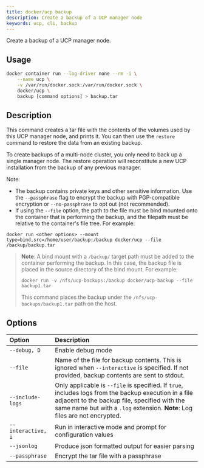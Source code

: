 ```yaml
---
title: docker/ucp backup
description: Create a backup of a UCP manager node
keywords: ucp, cli, backup
---
```


Create a backup of a UCP manager node.

## Usage

```bash
docker container run --log-driver none --rm -i \
    --name ucp \
    -v /var/run/docker.sock:/var/run/docker.sock \
    docker/ucp \
    backup [command options] > backup.tar
```

## Description

This command creates a tar file with the contents of the volumes used by
this UCP manager node, and prints it. You can then use the `restore` command to
restore the data from an existing backup.

To create backups of a multi-node cluster, you only need to back up a single
manager node. The restore operation will reconstitute a new UCP installation
from the backup of any previous manager.

Note:

  * The backup contains private keys and other sensitive information. Use the
    `--passphrase` flag to encrypt the backup with PGP-compatible encryption
    or `--no-passphrase` to opt out (not recommended).
  * If using the `--file` option, the path to the file must be bind mounted onto the container that is performing the backup, and the filepath must be relative to the container's file tree. For example:
  ```
  docker run <other options> --mount type=bind,src=/home/user/backup:/backup docker/ucp --file /backup/backup.tar
  ```
    
> **Note**: A bind mount with a `/backup/` target path must be added to the container performing the backup. In this case, the backup file is placed in the source directory of the bind mount. For example:
>    ```
>    docker run -v /nfs/ucp-backups:/backup docker/ucp-backup --file backup1.tar
>    ```
>    This command places the backup under the `/nfs/ucp-backups/backup1.tar` path on the host.

## Options

| Option                    | Description                |
|:--------------------------|:---------------------------|
|`--debug, D`|Enable debug mode|
|`--file`|Name of the file for backup contents. This is ignored when `--interactive` is specified. If not provided, backup contents are sent to stdout.|
|`--include-logs`|Only applicable is `--file` is specified. If `true`, includes logs from the backup execution in a file adjacent to the backup file, specified with the same name but with a `.log` extension. **Note**: Log files are not encrypted.|
|`--interactive, i`|Run in interactive mode and prompt for configuration values|
|`--jsonlog`|Produce json formatted output for easier parsing|
|`--passphrase`|Encrypt the tar file with a passphrase|
